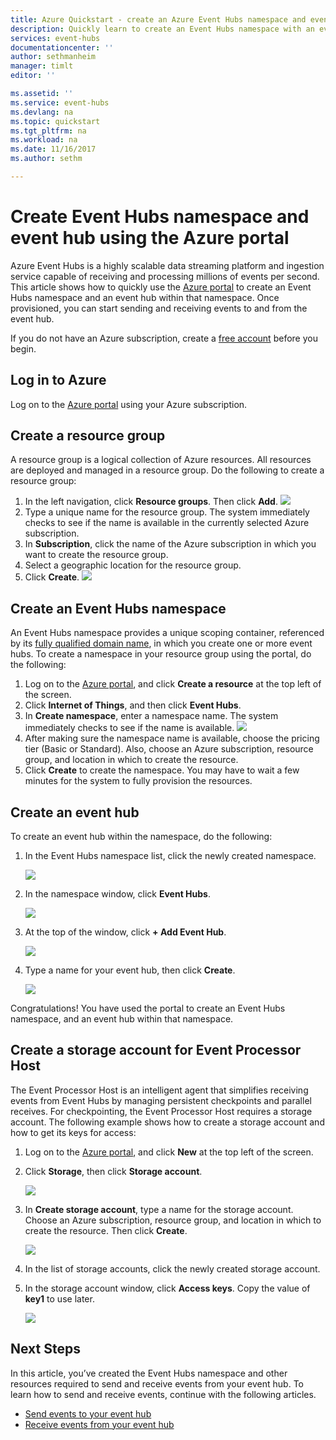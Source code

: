 ```yaml
---
title: Azure Quickstart - create an Azure Event Hubs namespace and event hub using portal | Microsoft Docs
description: Quickly learn to create an Event Hubs namespace with an event hub using Azure portal
services: event-hubs
documentationcenter: ''
author: sethmanheim
manager: timlt
editor: ''

ms.assetid: ''
ms.service: event-hubs
ms.devlang: na
ms.topic: quickstart
ms.tgt_pltfrm: na
ms.workload: na
ms.date: 11/16/2017
ms.author: sethm

---
```


# Create Event Hubs namespace and event hub using the Azure portal

Azure Event Hubs is a highly scalable data streaming platform and ingestion service capable of receiving and processing millions of events per second. This article shows how to quickly use the [Azure portal][] to create an Event Hubs namespace and an event hub within that namespace. Once provisioned, you can start sending and receiving events to and from the event hub.

If you do not have an Azure subscription, create a [free account][] before you begin.

## Log in to Azure

Log on to the [Azure portal][] using your Azure subscription.

## Create a resource group

A resource group is a logical collection of Azure resources. All resources are deployed and managed in a resource group. Do the following to create a resource group:

1. In the left navigation, click **Resource groups**. Then click **Add**.
   ![][1]
2. Type a unique name for the resource group. The system immediately checks to see if the name is available in the currently selected Azure subscription.
3. In **Subscription**, click the name of the Azure subscription in which you want to create the resource group.
4. Select a geographic location for the resource group.
5. Click **Create**.
   ![][2]

## Create an Event Hubs namespace

An Event Hubs namespace provides a unique scoping container, referenced by its [fully qualified domain name][], in which you create one or more event hubs. To create a namespace in your resource group using the portal, do the following:

1. Log on to the [Azure portal][], and click **Create a resource** at the top left of the screen.
2. Click **Internet of Things**, and then click **Event Hubs**.
3. In **Create namespace**, enter a namespace name. The system immediately checks to see if the name is available.
   ![](./media/event-hubs-create/create-event-hub1.png)
4. After making sure the namespace name is available, choose the pricing tier (Basic or Standard). Also, choose an Azure subscription, resource group, and location in which to create the resource. 
5. Click **Create** to create the namespace. You may have to wait a few minutes for the system to fully provision the resources.

## Create an event hub

To create an event hub within the namespace, do the following:

1. In the Event Hubs namespace list, click the newly created namespace.      
   
    ![](./media/event-hubs-quickstart-namespace-portal/create-event-hub2.png) 

2. In the namespace window, click **Event Hubs**.
   
    ![](./media/event-hubs-quickstart-namespace-portal/create-event-hub3.png)

1. At the top of the window, click **+ Add Event Hub**.
   
    ![](./media/event-hubs-quickstart-namespace-portal/create-event-hub4.png)
1. Type a name for your event hub, then click **Create**.
   
    ![](./media/event-hubs-quickstart-namespace-portal/create-event-hub5.png)

Congratulations! You have used the portal to create an Event Hubs namespace, and an event hub within that namespace.

## Create a storage account for Event Processor Host

The Event Processor Host is an intelligent agent that simplifies receiving events from Event Hubs by managing persistent checkpoints and parallel receives. For checkpointing, the Event Processor Host requires a storage account. The following example shows how to create a storage account and how to get its keys for access:

1. Log on to the [Azure portal][Azure portal], and click **New** at the top left of the screen.
2. Click **Storage**, then click **Storage account**.
   
    ![](./media/event-hubs-quickstart-namespace-portal/create-storage1.png)
3. In **Create storage account**, type a name for the storage account. Choose an Azure subscription, resource group, and location in which to create the resource. Then click **Create**.
   
    ![](./media/event-hubs-quickstart-namespace-portal/create-storage2.png)
4. In the list of storage accounts, click the newly created storage account.
5. In the storage account window, click **Access keys**. Copy the value of **key1** to use later.
   
    ![](./media/event-hubs-quickstart-namespace-portal/create-storage3.png)

## Next Steps

In this article, you’ve created the Event Hubs namespace and other resources required to send and receive events from your event hub. To learn how to send and receive events, continue with the following articles.

* [Send events to your event hub](event-hubs-dotnet-framework-getstarted-send.md)
* [Receive events from your event hub](event-hubs-dotnet-framework-getstarted-receive-eph.md)

[free account]: https://azure.microsoft.com/free/?ref=microsoft.com&utm_source=microsoft.com&utm_medium=docs&utm_campaign=visualstudio
[Azure portal]: https://portal.azure.com/
[fully qualified domain name]: https://wikipedia.org/wiki/Fully_qualified_domain_name
[1]: ./media/event-hubs-quickstart-namespace-portal/resource-groups1.png
[2]: ./media/event-hubs-quickstart-namespace-portal/resource-groups2.png
